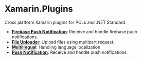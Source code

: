 # Xamarin.Plugins
Cross platform Xamarin plugins for PCLs and .NET Standard

* **[Firebase Push Notification](https://github.com/CrossGeeks/FirebasePushNotificationPlugin)**: Receive and handle firebase push notifications.
* **[File Uploader](https://github.com/CrossGeeks/FileUploaderPlugin)**: Upload files using multipart request.
* **[Multilingual](https://github.com/CrossGeeks/MultilingualPlugin)**: Handling language localization.
* **[Push Notification](https://github.com/CrossGeeks/PushNotificationPlugin)**: Receive and handle push notifications.
